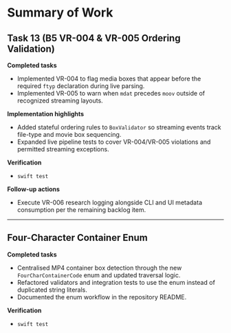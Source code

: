 # Summary of Work

## Task 13 (B5 VR-004 & VR-005 Ordering Validation)

**Completed tasks**

- Implemented VR-004 to flag media boxes that appear before the required `ftyp` declaration during live parsing.
- Implemented VR-005 to warn when `mdat` precedes `moov` outside of recognized streaming layouts.

**Implementation highlights**

- Added stateful ordering rules to `BoxValidator` so streaming events track file-type and movie box sequencing.
- Expanded live pipeline tests to cover VR-004/VR-005 violations and permitted streaming exceptions.

**Verification**

- `swift test`

**Follow-up actions**

- Execute VR-006 research logging alongside CLI and UI metadata consumption per the remaining backlog item.

---

## Four-Character Container Enum

**Completed tasks**

- Centralised MP4 container box detection through the new `FourCharContainerCode` enum and updated traversal logic.
- Refactored validators and integration tests to use the enum instead of duplicated string literals.
- Documented the enum workflow in the repository README.

**Verification**

- `swift test`

